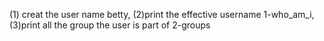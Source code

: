 (1) creat the user name betty, (2)print the effective username 1-who_am_i,(3)print all the group the user is part of 2-groups
